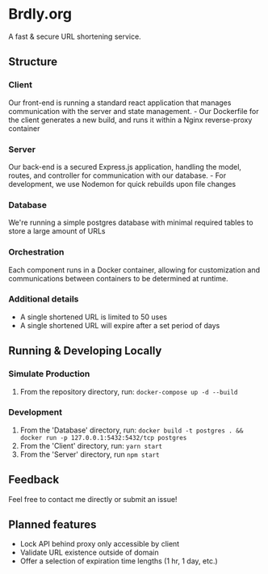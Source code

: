 # Brdly.org
A fast & secure URL shortening service.

## Structure

### Client
Our front-end is running a standard react application that manages communication with the server and state management.
    - Our Dockerfile for the client generates a new build, and runs it within a Nginx reverse-proxy container

### Server
Our back-end is a secured Express.js application, handling the model, routes, and controller for communication with our database.
    - For development, we use Nodemon for quick rebuilds upon file changes

### Database
We're running a simple postgres database with minimal required tables to store a large amount of URLs

### Orchestration
Each component runs in a Docker container, allowing for customization and communications between containers to be determined at runtime.

### Additional details
- A single shortened URL is limited to 50 uses
- A single shortened URL will expire after a set period of days

## Running & Developing Locally

### Simulate Production
1. From the repository directory, run:
```docker-compose up -d --build```

### Development
1. From the 'Database' directory, run:
```docker build -t postgres . && docker run -p 127.0.0.1:5432:5432/tcp postgres```
2. From the 'Client' directory, run:
```yarn start```
3. From the 'Server' directory, run 
```npm start```

## Feedback
Feel free to contact me directly or submit an issue! 

## Planned features
- Lock API behind proxy only accessible by client
- Validate URL existence outside of domain
- Offer a selection of expiration time lengths (1 hr, 1 day, etc.)

